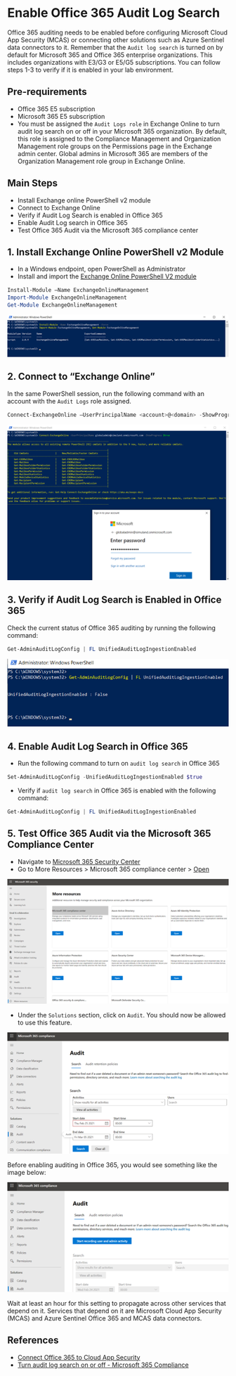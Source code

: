 # Enable Office 365 Audit Log Search

Office 365 auditing needs to be enabled before configuring Microsoft Cloud App Security (MCAS) or connecting other solutions such as Azure Sentinel data connectors to it. Remember that the `Audit log search` is turned on by default for Microsoft 365 and Office 365 enterprise organizations. This includes organizations with E3/G3 or E5/G5 subscriptions. You can follow steps 1-3 to verify if it is enabled in your lab environment.

## Pre-requirements
* Office 365 E5 subscription
* Microsoft 365 E5 subscription
* You must be assigned the `Audit Logs role` in Exchange Online to turn audit log search on or off in your Microsoft 365 organization. By default, this role is assigned to the Compliance Management and Organization Management role groups on the Permissions page in the Exchange admin center. Global admins in Microsoft 365 are members of the Organization Management role group in Exchange Online.

## Main Steps
* Install Exchange online PowerShell v2 module
* Connect to Exchange Online
* Verify if Audit Log Search is enabled in Office 365
* Enable Audit Log search in Office 365
* Test Office 365 Audit via the Microsoft 365 compliance center 

## 1. Install Exchange Online PowerShell v2 Module
* In a Windows endpoint, open PowerShell as Administrator
* Install and import the [Exchange Online PowerShell V2 module](https://docs.microsoft.com/en-us/powershell/exchange/exchange-online-powershell-v2?view=exchange-ps#install-and-maintain-the-exo-v2-module)

```PowerShell
Install-Module –Name ExchangeOnlineManagement
Import-Module ExchangeOnlineManagement
Get-Module ExchangeOnlineManagement
```

![](../../images/prepare/enableOffice365AuditLogSearch/2021-05-14_01_install_exchange_online_powershell.png)

## 2. Connect to “Exchange Online”

In the same PowerShell session, run the following command with an account with the `Audit Logs` role assigned.

```PowerShell
Connect-ExchangeOnline –UserPrincipalName <account>@<domain> -ShowProgress $true
```

![](../../images/prepare/enableOffice365AuditLogSearch/2021-05-14_02_connect_exchange_online_powershell.png)

## 3. Verify if Audit Log Search is Enabled in Office 365
Check the current status of Office 365 auditing by running the following command:

```PowerShell
Get-AdminAuditLogConfig | FL UnifiedAuditLogIngestionEnabled
```

![](../../images/prepare/enableOffice365AuditLogSearch/2021-05-14_03_verify_audit_log_search.png)

## 4. Enable Audit Log Search in Office 365

* Run the following command to turn on `audit log search` in Office 365

```PowerShell
Set-AdminAuditLogConfig -UnifiedAuditLogIngestionEnabled $true
```

* Verify if `audit log search` in Office 365 is enabled with the following command:

```PowerShell
Get-AdminAuditLogConfig | FL UnifiedAuditLogIngestionEnabled
```

## 5. Test Office 365 Audit via the Microsoft 365 Compliance Center
* Navigate to [Microsoft 365 Security Center](https://security.microsoft.com/)
* Go to More Resources > Microsoft 365 compliance center > [Open](https://compliance.microsoft.com/homepage)

![](../../images/prepare/enableOffice365AuditLogSearch/2021-05-14_04_m365_security_center_one.png)

* Under the `Solutions` section, click on `Audit`. You should now be allowed to use this feature.

![](../../images/prepare/enableOffice365AuditLogSearch/2021-05-14_05_audit_log_search_enabled_m365.png)

Before enabling auditing in Office 365, you would see something like the image below:

![](../../images/prepare/enableOffice365AuditLogSearch/2021-05-14_06_audit_log_search_not_enabled_m365.png) 

Wait at least an hour for this setting to propagate across other services that depend on it. Services that depend on it are Microsoft Cloud App Security (MCAS) and Azure Sentinel Office 365 and MCAS data connectors.

## References
* [Connect Office 365 to Cloud App Security](https://docs.microsoft.com/en-us/cloud-app-security/connect-office-365-to-microsoft-cloud-app-security#how-to-connect-office-365-to-cloud-app-security)
* [Turn audit log search on or off - Microsoft 365 Compliance](https://docs.microsoft.com/en-us/microsoft-365/compliance/turn-audit-log-search-on-or-off?view=o365-worldwide)

